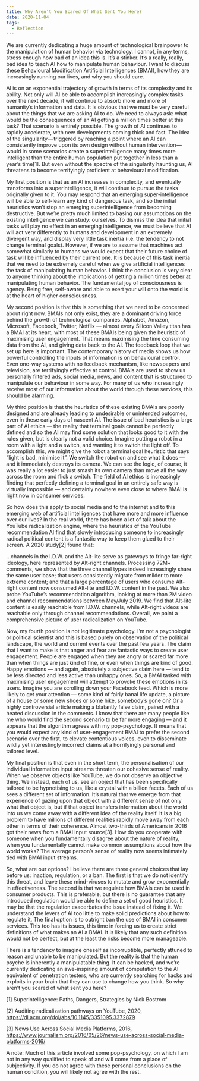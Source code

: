 ```yaml
---
title: Why Aren’t You Scared Of What Sent You Here?
date: 2020-11-04
tags:
  - Reflection
---
```


We are currently dedicating a huge amount of technological brainpower to the manipulation of human behavior via technology. I cannot, in any terms, stress enough how bad of an idea this is. It’s a stinker. It’s a really, really, bad idea to teach AI how to manipulate human behaviour. I want to discuss these Behavioural Modification Artificial Intelligences (BMAI), how they are increasingly running our lives, and why you should care.

AI is on an exponential trajectory of growth in terms of its complexity and its ability. Not only will AI be able to accomplish increasingly complex tasks over the next decade, it will continue to absorb more and more of humanity’s information and data. It is obvious that we must be very careful about the things that we are asking AI to do. We need to always ask: what would be the consequences of an AI getting a million times better at this task? That scenario is entirely possible. The growth of AI continues to rapidly accelerate, with new developments coming thick and fast. The idea of the singularity — triggered by reaching a point where an AI can consistently improve upon its own design without human intervention — would in some scenarios create a superintelligence many times more intelligent than the entire human population put together in less than a year’s time[1]. But even without the spectre of the singularity haunting us, AI threatens to become terrifyingly proficient at behavioural modification.

My first position is that as an AI increases in complexity, and eventually transforms into a superintelligence, it will continue to pursue the tasks originally given to it. You may respond that an emerging super-intelligence will be able to self-learn any kind of dangerous task, and so the initial heuristics won’t stop an emerging superintelligence from becoming destructive. But we’re pretty much limited to basing our assumptions on the existing intelligence we can study: ourselves. To dismiss the idea that initial tasks will play no effect in an emerging intelligence, we must believe that AI will act very differently to humans and development in an extremely divergent way, and display very little task inertia (i.e. the tendency to not change terminal goals). However, if we are to assume that machines act somewhat similarly to humans we would expect that their future choice of task will be influenced by their current one. It is because of this task inertia that we need to be extremely careful when we give artificial intelligences the task of manipulating human behavior. I think the conclusion is very clear to anyone thinking about the implications of getting a million times better at manipulating human behavior. The fundamental joy of consciousness is agency. Being free, self-aware and able to exert your will onto the world is at the heart of higher consciousness.

My second position is that this is something that we need to be concerned about right now. BMAIs not only exist, they are a dominant driving force behind the growth of technological companies. Alphabet, Amazon, Microsoft, Facebook, Twitter, Netflix — almost every Silicon Valley titan has a BMAI at its heart, with most of these BMAIs being given the heuristic of maximising user engagement. That means maximising the time consuming data from the AI, and giving data back to the AI. The feedback loop that we set up here is important. The contemporary history of media shows us how powerful controlling the inputs of information is on behavioural control. Even one-way systems with no feedback mechanism, like newspapers and television, are terrifyingly effective at control. BMAIs are used to show us personally filtered ads, social media, news, and content that is structured to manipulate our behaviour in some way. For many of us who increasingly receive most of our information about the world through these services, this should be alarming.

My third position is that the heuristics of these existing BMAIs are poorly designed and are already leading to undesirable or unintended outcomes, even in these early days of nascent AI. The issue of bad heuristics is a large part of AI ethics — the reality that terminal goals cannot be perfectly defined and so the AI may find some solution that looks good to it with the rules given, but is clearly not a valid choice. Imagine putting a robot in a room with a light and a switch, and wanting it to switch the light off. To accomplish this, we might give the robot a terminal goal heuristic that says “light is bad, minimise it”. We switch the robot on and see what it does — and it immediately destroys its camera. We can see the logic, of course, it was really a lot easier to just smash its own camera than move all the way across the room and flick a switch. The field of AI ethics is increasingly finding that perfectly defining a terminal goal in an entirely safe way is virtually impossible — and certainly nowhere even close to where BMAI is right now in consumer services.

So how does this apply to social media and to the internet and to this emerging web of artificial intelligences that have more and more influence over our lives? In the real world, there has been a lot of talk about the YouTube radicalization engine, where the heuristics of the YouTube recommendation AI find that slowly introducing someone to increasingly radical political content is a fantastic way to keep them glued to their screen. A 2020 study[2] found that:

…channels in the I.D.W. and the Alt-lite serve as gateways to fringe far-right ideology, here represented by Alt-right channels. Processing 72M+ comments, we show that the three channel types indeed increasingly share the same user base; that users consistently migrate from milder to more extreme content; and that a large percentage of users who consume Alt-right content now consumed Alt-lite and I.D.W. content in the past. We also probe YouTube’s recommendation algorithm, looking at more than 2M video and channel recommendations between May/July 2019. We find that Alt-lite content is easily reachable from I.D.W. channels, while Alt-right videos are reachable only through channel recommendations. Overall, we paint a comprehensive picture of user radicalization on YouTube.

Now, my fourth position is not legitimate psychology. I’m not a psychologist or political scientist and this is based purely on observation of the political landscape, the world and current events over the past few years. The claim that I want to make is that anger and fear are fantastic ways to create user engagement. People are engaged when they are angry or scared far more than when things are just kind of fine, or even when things are kind of good. Happy emotions — and again, absolutely a subjective claim here — tend to be less directed and less active than unhappy ones. So, a BMAI tasked with maximising user engagement will attempt to provoke these emotions in its users. Imagine you are scrolling down your Facebook feed. Which is more likely to get your attention — some kind of fairly banal life update, a picture of a house or some new shoes or some hike, somebody’s gone on? Or a highly controversial article making a blatantly false claim, paired with a heated discussion in the comments. I know that there are many people like me who would find the second scenario to be far more engaging — and it appears that the algorithm agrees with my pop-psychology. It means that you would expect any kind of user-engagement BMAI to prefer the second scenario over the first, to elevate contentious voices, even to disseminate wildly yet interestingly incorrect claims at a horrifyingly personal and tailored level.

My final position is that even in the short term, the personalisation of our individual information input streams threaten our cohesive sense of reality. When we observe objects like YouTube, we do not observe an objective thing. We instead, each of us, see an object that has been specifically tailored to be hypnotising to us, like a crystal with a billion facets. Each of us sees a different set of information. It’s natural that we emerge from that experience of gazing upon that object with a different sense of not only what that object is, but if that object transfers information about the world into us we come away with a different idea of the reality itself. It is a big problem to have millions of different realities rapidly move away from each other in terms of their coherence. Almost two-thirds of Americans in 2016 got their news from a BMAI input source[3]. How do you cooperate with someone when you fundamentally disagree about the nature of reality, when you fundamentally cannot make common assumptions about how the world works? The average person’s sense of reality now seems intimately tied with BMAI input streams.

So, what are our options? I believe there are three general choices that lay before us: inaction, regulation, or a ban. The first is that we do not identify this threat, and leave these mind-viruses to mutate and grow exponentially in effectiveness. The second is that we regulate how BMAIs can be used in consumer products. This is preferable, but there is no guarantee that any introduced regulation would be able to define a set of good heuristics. It may be that the regulation exacerbates the issue instead of fixing it. We understand the levers of AI too little to make solid predictions about how to regulate it. The final option is to outright ban the use of BMAI in consumer services. This too has its issues, this time in forcing us to create strict definitions of what makes an AI a BMAI. It is likely that any such definition would not be perfect, but at the least the risks become more manageable.

There is a tendency to imagine oneself as incorruptible, perfectly attuned to reason and unable to be manipulated. But the reality is that the human psyche is inherently a manipulatable thing. It can be hacked, and we’re currently dedicating an awe-inspiring amount of computation to the AI equivalent of penetration testers, who are currently searching for hacks and exploits in your brain that they can use to change how you think. So why aren’t you scared of what sent you here?

[1] Superintelligence: Paths, Dangers, Strategies by Nick Bostrom

[2] Auditing radicalization pathways on YouTube, 2020, https://dl.acm.org/doi/abs/10.1145/3351095.3372879

[3] News Use Across Social Media Platforms, 2016, https://www.journalism.org/2016/05/26/news-use-across-social-media-platforms-2016/

A note: Much of this article involved some pop-psychology, on which I am not in any way qualified to speak of and will come from a place of subjectivity. If you do not agree with these personal conclusions on the human condition, you will likely not agree with the rest.